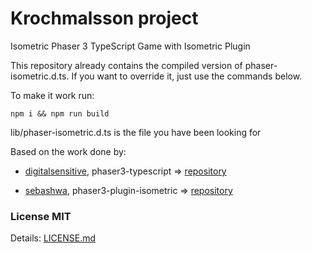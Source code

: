 # Krochmalsson project

Isometric Phaser 3 TypeScript Game with Isometric Plugin

This repository already contains the compiled version of phaser-isometric.d.ts. If you want to override it, just use the commands below.

To make it work run:

```npm i && npm run build```

lib/phaser-isometric.d.ts is the file you have been looking for

Based on the work done by:
* [digitalsensitive](https://github.com/digitsensitive),
    phaser3-typescript => [repository](https://github.com/digitsensitive/phaser3-typescript)
 
* [sebashwa](https://github.com/sebashwa),
    phaser3-plugin-isometric => [repository](https://github.com/sebashwa/phaser3-plugin-isometric)
    
### License MIT
Details: [LICENSE.md](LICENSE.md)
